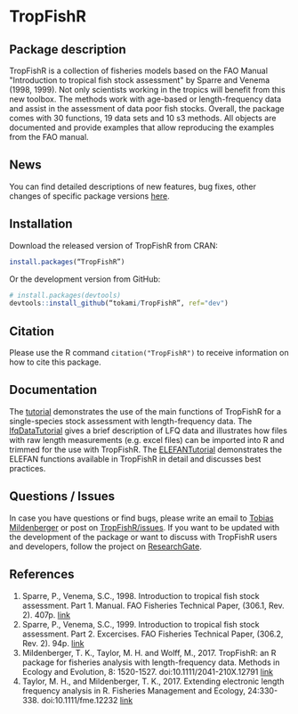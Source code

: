 TropFishR 
=====
	
## Package description
   	
TropFishR is a collection of fisheries models based on the FAO Manual
"Introduction to tropical fish stock assessment" by Sparre and Venema
(1998, 1999). Not only scientists working in the tropics will benefit
from this new toolbox. The methods work with age-based or
length-frequency data and assist in the assessment of data poor fish
stocks. Overall, the package comes with 30 functions, 19 data sets and
10 s3 methods. All objects are documented and provide examples that
allow reproducing the examples from the FAO manual.

    
## News
You can find detailed descriptions of new features, bug fixes, other
changes of specific package versions
[here](https://rawgit.com/tokami/TropFishR/master/inst/doc/news.html).

     
## Installation
Download the released version of TropFishR from CRAN:

```R
install.packages(“TropFishR”)
```

Or the development version from GitHub:

```R
# install.packages(devtools)
devtools::install_github(“tokami/TropFishR”, ref="dev")
```

## Citation
Please use the R command `citation("TropFishR")` to receive information on
how to cite this package.


## Documentation
The
[tutorial](https://cran.r-project.org/package=TropFishR/vignettes/tutorial.html)
demonstrates the use of the main functions of TropFishR for a
single-species stock assessment with length-frequency data. The
[lfqDataTutorial](https://cran.r-project.org/package=TropFishR/vignettes/lfqData.html)
gives a brief description of LFQ data and illustrates how files with
raw length measurements (e.g. excel files) can be imported into R and
trimmed for the use with TropFishR. The
[ELEFANTutorial](https://rawgit.com/tokami/TropFishR/master/inst/doc/Using_TropFishR_ELEFAN_functions.html)
demonstrates the ELEFAN functions available in TropFishR in detail and
discusses best practices.


## Questions / Issues
In case you have questions or find bugs, please write an email to
[Tobias Mildenberger](mailto:t.k.mildenberger@gmail.com) or post on
[TropFishR/issues](https://github.com/tokami/TropFishR/issues). If you
want to be updated with the development of the package or want to
discuss with TropFishR users and developers, follow the project on
[ResearchGate](https://www.researchgate.net/project/TropFishR).


## References
1. Sparre, P., Venema, S.C., 1998. Introduction to tropical fish stock assessment. Part 1. Manual. FAO Fisheries Technical Paper, (306.1, Rev. 2). 407p. [link](http://www.fao.org/docrep/w5449e/w5449e00.htm)
2. Sparre, P., Venema, S.C., 1999. Introduction to tropical fish stock assessment. Part 2. Excercises. FAO Fisheries Technical Paper, (306.2, Rev. 2). 94p. [link](http://www.fao.org/docrep/w5448e/w5448e00.htm)
3. Mildenberger, T. K., Taylor, M. H. and Wolff, M., 2017. TropFishR: an R package for fisheries analysis with length-frequency data. Methods in Ecology and Evolution, 8: 1520-1527. doi:10.1111/2041-210X.12791 [link](https://doi.org/10.1111/2041-210X.12791)
4. Taylor, M. H., and Mildenberger, T. K., 2017. Extending electronic length frequency analysis in R. Fisheries Management and Ecology, 24:330-338. doi:10.1111/fme.12232 [link](https://doi.org/10.1111/fme.12232)
